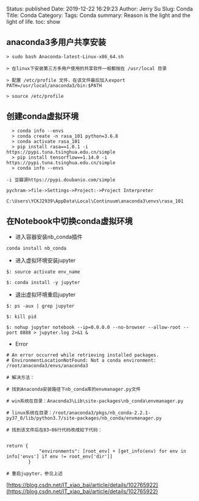 Status: published
Date: 2019-12-22 16:29:23
Author: Jerry Su
Slug: Conda
Title: Conda
Category: 
Tags: Conda
summary: Reason is the light and the light of life.
toc: show

## anaconda3多用户共享安装

```
> sudo bash Anaconda-latest-Linux-x86_64.sh

> 在linux下安装第三方多用户使用的共享软件一般都按在 /usr/local 目录

> 配置 /etc/profile 文件，在该文件最后加入export PATH=/usr/local/anaconda3/bin:$PATH

> source /etc/profile
```


## 创建conda虚拟环境

```
  > conda info --envs
  > conda create -n rasa_101 python=3.6.8
  > conda activate rasa_101
  > pip install rasa==1.0.1 -i https://pypi.tuna.tsinghua.edu.cn/simple
  > pip install tensorflow==1.14.0 -i https://pypi.tuna.tsinghua.edu.cn/simple
  > conda info --envs
```

`-i 豆瓣源https://pypi.doubanio.com/simple`

```
pychram->file->Settings->Project:->Project Interpreter

C:\Users\YCKJ2939\AppData\Local\Continuum\anaconda3\envs\rasa_101
```

## 在Notebook中切换conda虚拟环境

- 进入容器安装nb_conda插件
 
`conda install nb_conda`

- 进入虚拟环境安装jupyter

```
$: source activate env_name

$: conda install -y jupyter

```

- 退出虚拟环境重启jupyter

```
$: ps -aux | grep jupyter

$: kill pid

$: nohup jupyter notebook --ip=0.0.0.0 --no-browser --allow-root --port 8888 > jupyter.log 2>&1 &

```

- Error

```
# An error occurred while retrieving installed packages.
# EnvironmentLocationNotFound: Not a conda environment: /root/anaconda3/envs/anaconda3

# 解决方法：

# 找到Anaconda安装路径下nb_conda库的envmanager.py文件

# win系统在目录：Anaconda3\Lib\site-packages\nb_conda\envmanager.py

# linux系统在目录：/root/anaconda3/pkgs/nb_conda-2.2.1-py37_0/lib/python3.7/site-packages/nb_conda/envmanager.py

# 找到该文件后在83~86行代码改成如下代码：


return {
            "environments": [root_env] + [get_info(env) for env in info['envs'] if env != root_env['dir']]
        }

# 重启jupyter，参见上述
```

[https://blog.csdn.net/IT_xiao_bai/article/details/102765922](https://blog.csdn.net/IT_xiao_bai/article/details/102765922)
